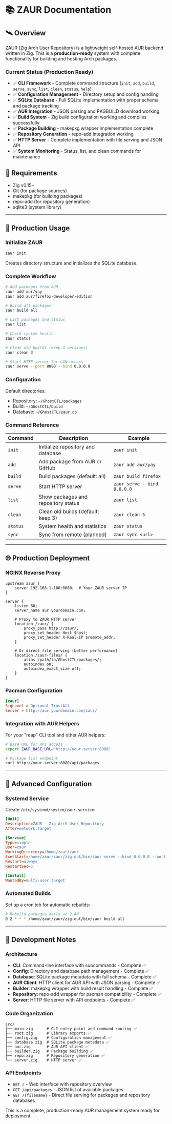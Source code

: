 # 📚 ZAUR Documentation

## 🛰️ Overview

ZAUR (Zig Arch User Repository) is a lightweight self-hosted AUR backend written in Zig. This is a **production-ready** system with complete functionality for building and hosting Arch packages.

### Current Status (Production Ready)
* ✅ **CLI Framework** - Complete command structure (`init`, `add`, `build`, `serve`, `sync`, `list`, `clean`, `status`, `help`)
* ✅ **Configuration Management** - Directory setup and config handling
* ✅ **SQLite Database** - Full SQLite implementation with proper schema and package tracking
* ✅ **AUR Integration** - JSON parsing and PKGBUILD download working
* ✅ **Build System** - Zig build configuration working and compiles successfully
* ✅ **Package Building** - makepkg wrapper implementation complete
* ✅ **Repository Generation** - repo-add integration working
* ✅ **HTTP Server** - Complete implementation with file serving and JSON API
* ✅ **System Monitoring** - Status, list, and clean commands for maintenance

## 🔧 Requirements

* Zig v0.15+
* Git (for package sources)
* makepkg (for building packages)
* repo-add (for repository generation)
* sqlite3 (system library)

---

## 🚀 Production Usage

### Initialize ZAUR
```bash
zaur init
```
Creates directory structure and initializes the SQLite database.

### Complete Workflow
```bash
# Add packages from AUR
zaur add aur/yay
zaur add aur/firefox-developer-edition

# Build all packages
zaur build all

# List packages and status
zaur list

# Check system health
zaur status

# Clean old builds (keep 3 versions)
zaur clean 3

# Start HTTP server for LAN access
zaur serve --port 8080 --bind 0.0.0.0
```

### Configuration
Default directories:
- Repository: `~/GhostCTL/packages`
- Build: `~/GhostCTL/build`
- Database: `~/GhostCTL/zaur.db`

### Command Reference
| Command | Description | Example |
|---------|-------------|---------|
| `init` | Initialize repository and database | `zaur init` |
| `add` | Add package from AUR or GitHub | `zaur add aur/yay` |
| `build` | Build packages (default: all) | `zaur build firefox` |
| `serve` | Start HTTP server | `zaur serve --bind 0.0.0.0` |
| `list` | Show packages and repository status | `zaur list` |
| `clean` | Clean old builds (default: keep 3) | `zaur clean 5` |
| `status` | System health and statistics | `zaur status` |
| `sync` | Sync from remote (planned) | `zaur sync <url>` |

---

## 🌐 Production Deployment

### NGINX Reverse Proxy
```nginx
upstream zaur {
    server 192.168.1.100:8080;  # Your ZAUR server IP
}

server {
    listen 80;
    server_name aur.yourdomain.com;
    
    # Proxy to ZAUR HTTP server
    location /zaur/ {
        proxy_pass http://zaur/;
        proxy_set_header Host $host;
        proxy_set_header X-Real-IP $remote_addr;
    }
    
    # Or direct file serving (better performance)
    location /zaur-files/ {
        alias /path/to/GhostCTL/packages/;
        autoindex on;
        autoindex_exact_size off;
    }
}
```

### Pacman Configuration
```ini
[zaur]
SigLevel = Optional TrustAll
Server = http://aur.yourdomain.com/zaur/
```

### Integration with AUR Helpers
For your "reap" CLI tool and other AUR helpers:
```bash
# Base URL for API access
export ZAUR_BASE_URL="http://your-server:8080"

# Package list endpoint
curl http://your-server:8080/api/packages
```

---

## 🔧 Advanced Configuration

### Systemd Service
Create `/etc/systemd/system/zaur.service`:
```ini
[Unit]
Description=ZAUR - Zig Arch User Repository
After=network.target

[Service]
Type=simple
User=zaur
WorkingDirectory=/home/zaur/zaur
ExecStart=/home/zaur/zaur/zig-out/bin/zaur serve --bind 0.0.0.0 --port 8080
Restart=always
RestartSec=5

[Install]
WantedBy=multi-user.target
```

### Automated Builds
Set up a cron job for automatic rebuilds:
```bash
# Rebuild packages daily at 2 AM
0 2 * * * /home/zaur/zaur/zig-out/bin/zaur build all
```

---

## 📝 Development Notes

### Architecture
- **CLI**: Command-line interface with subcommands - Complete ✅
- **Config**: Directory and database path management - Complete ✅
- **Database**: SQLite package metadata with full schema - Complete ✅
- **AUR Client**: HTTP client for AUR API with JSON parsing - Complete ✅
- **Builder**: makepkg wrapper with build result handling - Complete ✅
- **Repository**: repo-add wrapper for pacman compatibility - Complete ✅
- **Server**: HTTP file server with API endpoints - Complete ✅

### Code Organization
```
src/
├── main.zig      # CLI entry point and command routing ✅
├── root.zig      # Library exports ✅
├── config.zig    # Configuration management ✅
├── database.zig  # SQLite package metadata ✅
├── aur.zig       # AUR API client ✅
├── builder.zig   # Package building ✅
├── repo.zig      # Repository generation ✅
└── server.zig    # HTTP server ✅
```

### API Endpoints
- `GET /` - Web interface with repository overview
- `GET /api/packages` - JSON list of available packages
- `GET /{filename}` - Direct file serving for packages and repository databases

This is a complete, production-ready AUR management system ready for deployment.
